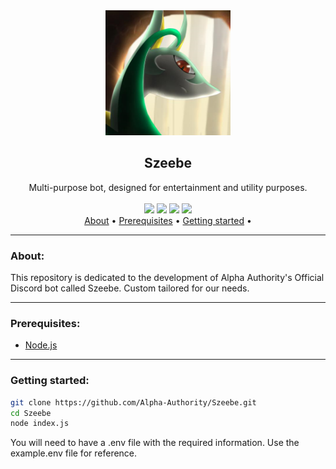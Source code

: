 <div align="center">
<img src="Assets/resp_icon.jpg" width="200">
<h2>Szeebe</h2>
Multi-purpose bot, designed for entertainment and utility purposes.
<br>
<br>
<img src="https://img.shields.io/github/commit-activity/t/Alpha-Authority/Szeebe">
<img src="https://img.shields.io/github/last-commit/Alpha-Authority/Szeebe">
<img src="https://img.shields.io/github/languages/top/Alpha-Authority/Szeebe">
<img src="https://img.shields.io/github/license/Alpha-Authority/Szeebe">
<br>
</div>

<div align="center">
<a href="#about">About</a> •
<a href="#prerequisites">Prerequisites</a> •
<a href="#getting-started">Getting started</a> •
</div>

---------------

### About:

This repository is dedicated to the development of Alpha Authority's Official Discord bot called Szeebe. Custom tailored for our needs.

---------------

### Prerequisites:
- <a href="https://nodejs.org/en/download">Node.js</a>

---------------

### Getting started:

```bash 
git clone https://github.com/Alpha-Authority/Szeebe.git
cd Szeebe
node index.js
```
You will need to have a .env file with the required information. Use the example.env file for reference.
